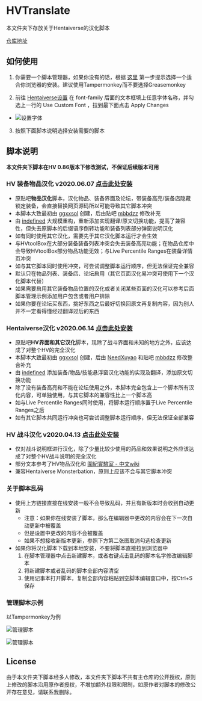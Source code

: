# HVTranslate

本文件夹下存放关于Hentaiverse的汉化脚本

[仓库地址](https://github.com/indefined/UserScripts/tree/master/HVTranslate)

## 如何使用

1. 你需要一个脚本管理器，如果你没有的话，根据 [这里](https://greasyfork.org/zh-CN#home-step-1) 第一步提示选择一个适合你浏览器的安装。建议使用Tampermonkey而不要选择Greasemonkey

2. 前往 [Hentaiverse设置](https://hentaiverse.org/?s=Character&ss=se#settings_cfont) 在 font-family 后面的文本框填上任意字体名称，并勾选上一行的 Use Custom Font ，拉到最下面点击 Apply Changes

  - ![设置字体](https://github.com/indefined/UserScripts/raw/master/HVTranslate/settings.jpg)

3. 按照下面脚本说明选择安装需要的脚本

## 脚本说明

**本文件夹下脚本在HV 0.86版本下修改测试，不保证后续版本可用**

### HV 装备物品汉化 v2020.06.07 [点击此处安装](https://github.com/indefined/UserScripts/raw/master/HVTranslate/HV%20%E7%89%A9%E5%93%81%E8%A3%85%E5%A4%87%E6%B1%89%E5%8C%96.user.js)

- 原贴吧**物品汉化**脚本，汉化物品、装备界面及论坛，带装备高亮/装备店隐藏锁定装备，会直接替换网页源码所以可能导致其它脚本冲突
- 本脚本大致最初由 [ggxxsol](https://greasyfork.org/scripts/25986) 创建，后由贴吧 [mbbdzz](https://tieba.baidu.com/p/4849863522) 修改补充
- 由 [indefined](https://github.com/indefined/UserScripts/tree/master/HVTranslate) 大规模重构，重新添加实现翻译/原文切换功能，提高了兼容性，但失去原脚本的后缀语序倒转功能和装备列表部分弹窗说明汉化
- 如有同时使用其它汉化，需要先于其它汉化脚本运行才会生效
- 与HVtoolBox在大部分装备装备列表冲突会失去装备高亮功能；在物品仓库中会导致HVtoolBox部分物品功能无效；与Live Percentile Ranges在装备详情页冲突
- 如与其它脚本同时使用冲突，可尝试调整脚本运行顺序，但无法保证完全兼容
- 默认只在物品列表、装备店、论坛启用（其它页面汉化易冲突可使用下一个汉化脚本代替）
- 如果需要启用其它装备物品位置的汉化或者关闭某些页面的汉化可以参考后面脚本管理示例添加用户包含或者用户排除
- 如果你要在论坛买东西，挑好东西之后最好切换回原文再复制内容，因为别人并不一定看得懂经过翻译过后的东西


### Hentaiverse汉化 v2020.06.14 [点击此处安装](https://github.com/indefined/UserScripts/raw/master/HVTranslate/HentaiVerse%E6%B1%89%E5%8C%96.user.js)

- 原贴吧**HV界面和其它汉化**脚本，现除了战斗界面和未知的地方之外，应该达成了对整个HV的完全汉化
- 本脚本大致最初由 [ggxxsol](https://greasyfork.org/scripts/9680) 创建，后由 [NeedXuyao](https://greasyfork.org/zh-CN/scripts/2120) 和贴吧 [mbbdzz](https://tieba.baidu.com/p/4849863522) 修改整合补充
- 由 [indefined](https://github.com/indefined/UserScripts/tree/master/HVTranslate) 添加装备/物品/技能悬浮窗汉化功能的实现及翻译，添加原文切换功能
- 除了没有装备高亮和不能在论坛使用之外，本脚本完全包含上一个脚本所有汉化内容，可单独使用，与其它脚本的兼容性比上一个脚本高
- 如与Live Percentile Ranges同时使用，将脚本运行顺序置于Live Percentile Ranges之后
- 如有其它脚本共同运行冲突也可尝试调整脚本运行顺序，但无法保证全部兼容


### HV 战斗汉化 v2020.04.13 [点击此处安装](https://github.com/indefined/UserScripts/raw/master/HVTranslate/HV%20%E6%88%98%E6%96%97%E6%B1%89%E5%8C%96.user.js)

- 仅对战斗说明框进行汉化，除了少量比较少使用的药品和效果说明之外应该达成了对整个HV战斗说明的完全汉化
- 部分文本参考了HV物品汉化和 [圍紀實驗室 - 中文wiki](https://scratchpad.fandom.com/zh/wiki/Category:HentaiVerse)
- 兼容Hentaiverse Monsterbation，原则上应该不会与其它脚本冲突

### 关于脚本乱码

- 使用上方链接直接在线安装一般不会导致乱码，并且有新版本时会收到自动更新
  - 注意：如果你在线安装了脚本，那么在编辑器中更改的内容会在下一次自动更新中被覆盖
  - 但是设置中更改的内容不会被覆盖
  - 如果不想接收新版本更新，参照下方第二张图取消勾选检查更新
- 如果你将汉化脚本下载到本地安装，不要将脚本直接拉到浏览器中
  1. 在脚本管理器中点击新建脚本，或者右键点击乱码的脚本名字修改编辑脚本
  2. 将新建脚本或者乱码的脚本全部内容清空
  3. 使用记事本打开脚本，复制全部内容粘贴到空脚本编辑窗口中，按Ctrl+S保存

### 管理脚本示例

以Tampermonkey为例

![管理脚本](https://github.com/indefined/UserScripts/raw/master/HVTranslate/manage1.jpg)


![管理脚本](https://github.com/indefined/UserScripts/raw/master/HVTranslate/manage2.jpg)

## License

由于本文件夹下脚本经多人修改，本文件夹下脚本不共有主仓库的公开授权，原则上修改的脚本沿用原作者授权，不增加额外权限和限制，如原作者对脚本的修改公开存在意见，请联系我删除。
